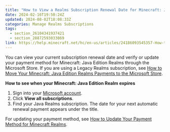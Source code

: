 ```yaml
---
title: "How to View a Realms Subscription Renewal Date for Minecraft: Java Edition"
date: 2024-02-16T19:50:24Z
updated: 2024-08-02T18:08:33Z
categories: Manage Realms Subscriptions
tags:
  - section_26104341937421
  - section_28872593033869
link: https://help.minecraft.net/hc/en-us/articles/24186093545357-How-to-View-a-Realms-Subscription-Renewal-Date-for-Minecraft-Java-Edition
---
```


You can view your current subscription renewal date and verify or update your payment method for Minecraft: Java Edition Realms through the Microsoft Store. If you are using a Legacy Realms subscription, see [How to Move Your Minecraft: Java Edition Realms Payments to the Microsoft Store](https://help.minecraft.net/hc/en-us/articles/19751491773453).

**How to see when your Minecraft: Java Edition Realm expires**

1.  Sign into your [Microsoft account](https://account.microsoft.com/?refd=account.microsoft.com).
2.  Click **View all subscriptions**.
3.  Find your Java Realms subscription. The date for your next automatic renewal payment appears under the title.

For updating your payment method, see [How to Update Your Payment Method for Minecraft Realms](./Updating-Your-Payment-Method-for-Minecraft-Realms-on-PC.md).

